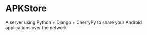 APKStore
========

A server using Python + Django + CherryPy to share your Android applications over the network
